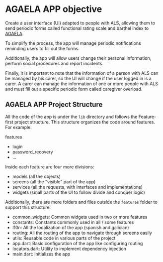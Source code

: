 # AGAELA APP objective

Create a user interface (UI) adapted to people with ALS, allowing them to send periodic forms called functional rating scale and barthel index to [AGAELA](https://agaela.es/).

To simplify the process, the app will manage periodic notifications reminding users to fill out the forms.

Additionally, the app will allow users change their personal information, perform social procedures and report incidents.

Finally, it is important to note that the information of a person with ALS can be managed by his carer, so the UI will change if the user logged in is a carer. A carer can manage the information of one or more people with ALS and must fill out a specific periodic form called caregiver overload.

## AGAELA APP Project Structure

All the code of the app is under the `lib` directory and follows the Feature-first project structure. This structure organizes the code around features. For example:

features
- login
- password_recovery
- ...

Inside each feature are four more divisions:

- models (all the objects)
- screens (all the "visible" part of the app)
- services (all the requests, with interfaces and implementations)
- widgets (small parts of the UI to follow divide and conquer logic)

Additionally, there are more folders and files outside the `features` folder to support this structure:

- common_widgets: Common widgets used in two or more features
- constants: Constants commonly used in all / some features
- l10n: All the localization of the app (spanish and galician)
- routing: All the routing of the app to navigate through screens easily
- utils: Reusable code in various parts of the project
- app.dart: Basic configuration of the app like configuring routing
- locators.dart: Utility to implement dependency injection
- main.dart: Initializes the app